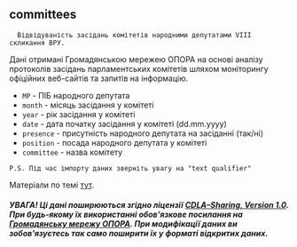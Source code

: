 ## committees
      Відвідуваність засідань комітетів народними депутатами VIII скликання ВРУ. 
Дані отримані Громадянською мережею ОПОРА на основі аналізу протоколів засідань парламентських комітетів шляхом моніторингу офіційних веб-сайтів та запитів на інформацію.
   
* ```MP``` - ПІБ народного депутата
* ```month``` - місяць засідання у комітеті
* ```year``` - рік засідання у комітеті
* ```date``` - дата початку засідання у комітеті (dd.mm.yyyy)
* ```presence``` - присутність народного депутата на засіданні (так/ні)
* ```position``` - посада народного депутата у комітеті
* ```committee``` - назва комітету

```P.S. Під час імпорту даних зверніть увагу на "text qualifier"```

Матеріали по темі [тут](https://rada.oporaua.org/analityka/komitety).



   ##### УВАГА! Ці дані поширюються згідно ліцензії [CDLA–Sharing, Version 1.0](https://cdla.io/sharing-1-0). При будь-якому їх використанні обов'язкове посилання на [Громадянську мережу ОПОРА](http://oporaua.org). При модифікації даних ви зобов'язуєтесь так само поширити їх у форматі відкритих даних.
